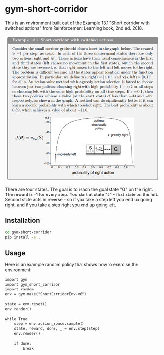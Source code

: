 # gym-short-corridor

This is an environment built out of the Example 13.1 "Short corridor with switched actions" from Reinforcement Learning book, 2nd ed. 2018.

![Example 13.1](https://github.com/drozzy/gym-short-corridor/raw/master/example.png)

There are four states. The goal is to reach the goal state "G" on the right. The reward is -1 for every step. You start at state "S" - first state on the left. Second state acts in reverse - so if you take a step left you end up going right, and if you take a step right you end up going left.

## Installation

```bash
cd gym-short-corridor
pip install -e .
```

## Usage

Here is an example random policy that shows how to exercise the environment:

```
import gym
import gym_short_corridor
import random
env = gym.make("ShortCorridorEnv-v0")

state = env.reset()
env.render()

while True: 
    step = env.action_space.sample()
    state, reward, done, _ = env.step(step) 
    env.render()

    if done:
        break
```